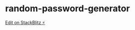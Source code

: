 # random-password-generator

[Edit on StackBlitz ⚡️](https://stackblitz.com/edit/web-platform-tpvnly)